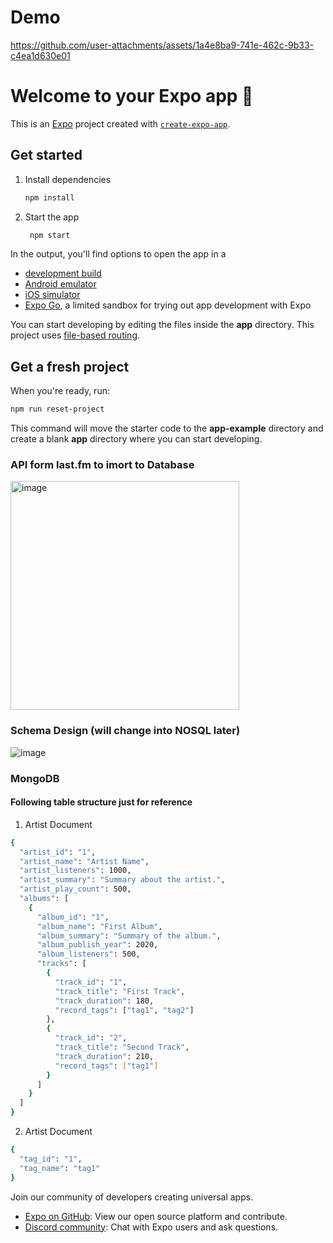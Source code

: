 # Demo


https://github.com/user-attachments/assets/1a4e8ba9-741e-462c-9b33-c4ea1d630e01





# Welcome to your Expo app 👋

This is an [Expo](https://expo.dev) project created with [`create-expo-app`](https://www.npmjs.com/package/create-expo-app).

## Get started

1. Install dependencies

   ```bash
   npm install
   ```

2. Start the app

   ```bash
    npm start
   ```

In the output, you'll find options to open the app in a

- [development build](https://docs.expo.dev/develop/development-builds/introduction/)
- [Android emulator](https://docs.expo.dev/workflow/android-studio-emulator/)
- [iOS simulator](https://docs.expo.dev/workflow/ios-simulator/)
- [Expo Go](https://expo.dev/go), a limited sandbox for trying out app development with Expo

You can start developing by editing the files inside the **app** directory. This project uses [file-based routing](https://docs.expo.dev/router/introduction).

## Get a fresh project

When you're ready, run:

```bash
npm run reset-project
```

This command will move the starter code to the **app-example** directory and create a blank **app** directory where you can start developing.


### API form last.fm to imort to Database
<img width="366" alt="image" src="https://github.com/user-attachments/assets/249c6469-2cba-4dbf-9dbc-1a1aa809abcd" />


### Schema Design (will change into NOSQL later)
![image](https://github.com/user-attachments/assets/47a88071-4267-492e-b9b5-4a1ad00173fb)

### MongoDB

#### Following table structure just for reference
1. Artist Document
```bash
{
  "artist_id": "1",
  "artist_name": "Artist Name",
  "artist_listeners": 1000,
  "artist_summary": "Summary about the artist.",
  "artist_play_count": 500,
  "albums": [
    {
      "album_id": "1",
      "album_name": "First Album",
      "album_summary": "Summary of the album.",
      "album_publish_year": 2020,
      "album_listeners": 500,
      "tracks": [
        {
          "track_id": "1",
          "track_title": "First Track",
          "track_duration": 180,
          "record_tags": ["tag1", "tag2"]
        },
        {
          "track_id": "2",
          "track_title": "Second Track",
          "track_duration": 210,
          "record_tags": ["tag1"]
        }
      ]
    }
  ]
}
```

2. Artist Document
```bash
{
  "tag_id": "1",
  "tag_name": "tag1"
}
```





Join our community of developers creating universal apps.

- [Expo on GitHub](https://github.com/expo/expo): View our open source platform and contribute.
- [Discord community](https://chat.expo.dev): Chat with Expo users and ask questions.
